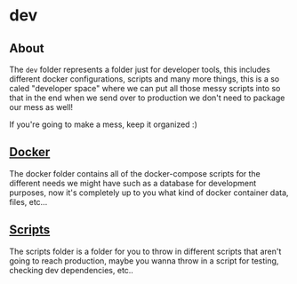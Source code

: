 # dev

## About
The `dev` folder represents a folder just for developer tools, this includes different docker configurations, scripts and many more things, this is a so caled "developer space" where we can put all those messy scripts into so that in the end when we send over to production we don't need to package our mess as well!

If you're going to make a mess, keep it organized :)

## [Docker](./docker)
The docker folder contains all of the docker-compose scripts for the different needs we might have such as a database for development purposes, now it's completely up to you what kind of docker container data, files, etc... 

## [Scripts](./scripts)
The scripts folder is a folder for you to throw in different scripts that aren't going to reach production, maybe you wanna throw in a script for testing, checking dev dependencies, etc..